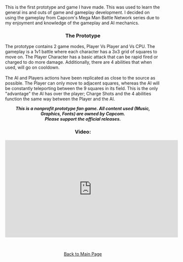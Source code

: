 <p>This is the first prototype and game I have made. This was used to learn the general ins and outs of game and gameplay development. I decided on using the gameplay from Capcom's Mega Man Battle Network series due to my enjoyment and knowledge of the gameplay and AI mechanics.</p>

<h3><p align="center">The Prototype</p></h3>

<p>The prototype contains 2 game modes, Player Vs Player and Vs CPU. The gameplay is a 1v1 battle where each character has a 3x3 grid of squares to move on. The Player Character has a basic attack that can be rapid fired or charged to do more damage. Additionally, there are 4 abilities that when used, will go on cooldown.<br>
<br>
The AI and Players actions have been replicated as close to the source as possible. The Player can only move to adjacent squares, whereas the AI will be constantly teleporting between the 9 squares in its field. This is the only "advantage" the AI has over the player; Charge Shots and the 4 abilities function the same way between the Player and the AI.</p>

<p align="center"><i><b>This is a nonprofit prototype fan game. All content used (Music, Graphics, Fonts) are owned by Capcom. <br>Please support the official releases.</b></i></p>

<h3><p align="center">Video:</p></h3>
<p align = "center"><iframe width="560" height="315" src="https://www.youtube.com/embed/Ph6Hncn1U4w" frameborder="0" allowfullscreen></iframe></p>

<br>
<p align="center"><a href="http://mvpet.github.io/">Back to Main Page</a></p>
